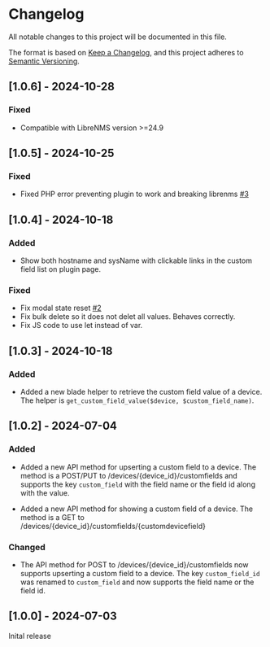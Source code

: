# Changelog

All notable changes to this project will be documented in this file.

The format is based on [Keep a Changelog](https://keepachangelog.com/en/1.1.0/),
and this project adheres to [Semantic Versioning](https://semver.org/spec/v2.0.0.html).

## [1.0.6] - 2024-10-28

### Fixed

- Compatible with LibreNMS version >=24.9

## [1.0.5] - 2024-10-25

### Fixed

- Fixed PHP error preventing plugin to work and breaking librenms [#3](../../issues/3)

## [1.0.4] - 2024-10-18

### Added

- Show both hostname and sysName with clickable links in the custom field list on plugin page.

### Fixed

- Fix modal state reset [#2](../../issues/2)
- Fix bulk delete so it does not delet all values. Behaves correctly.
- Fix JS code to use let instead of var.

## [1.0.3] - 2024-10-18

### Added

- Added a new blade helper to retrieve the custom field value of a device.
  The helper is `get_custom_field_value($device, $custom_field_name)`.

## [1.0.2] - 2024-07-04

### Added

- Added a new API method for upserting a custom field to a device.
  The method is a POST/PUT to /devices/{device_id}/customfields
  and supports the key `custom_field` with the field name or the field id along with the value.

- Added a new API method for showing a custom field of a device.
  The method is a GET to /devices/{device_id}/customfields/{customdevicefield}

### Changed

- The API method for POST to /devices/{device_id}/customfields
  now supports upserting a custom field to a device.
  The key `custom_field_id` was renamed to `custom_field`
  and now supports the field name or the field id.

## [1.0.0] - 2024-07-03

Inital release
